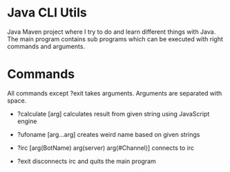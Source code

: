 # Java CLI Utils

Java Maven project where I try to do and learn different things with Java. The main program contains sub programs which can be executed with right commands and arguments.

# Commands

All commands except ?exit takes arguments. Arguments are separated with space.

- ?calculate [arg] calculates result from given string using JavaScript engine

- ?ufoname [arg...arg] creates weird name based on given strings

- ?irc [arg(BotName) arg(server) arg(#Channel)] connects to irc

- ?exit disconnects irc and quits the main program
